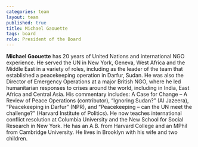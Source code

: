 ```yaml
---
categories: team
layout: team
published: true
title: Michael Gaouette
tags: board
role: President of the Board
---
```


**Michael Gaouette** has 20 years of United Nations and international NGO experience. He served the UN in New York, Geneva, West Africa and the Middle East in a variety of roles, including as the leader of the team that established a peacekeeping operation in Darfur, Sudan. He was also the Director of Emergency Operations at a major British NGO, where he led humanitarian responses to crises around the world, including in India, East Africa and Central Asia. His commentary includes: A Case for Change – A Review of Peace Operations (contributor), “Ignoring Sudan?” (Al Jazeera), “Peacekeeping in Darfur” (NPR), and “Peacekeeping – can the UN meet the challenge?” (Harvard Institute of Politics). He now teaches international conflict resolution at Columbia University and the New School for Social Research in New York. He has an A.B. from Harvard College and an MPhil from Cambridge University. He lives in Brooklyn with his wife and two children.
